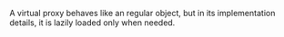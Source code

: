 A virtual proxy behaves like an regular object, but in its implementation details, it is lazily loaded only when needed.